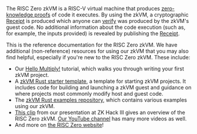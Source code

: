 The RISC Zero zkVM is a RISC-V virtual machine that produces
[zero-knowledge proofs](https://en.wikipedia.org/wiki/Zero-knowledge_proof)
of code it executes. By using the zkVM, a cryptographic
[Receipt](Receipt) is produced which anyone can [verify](Receipt::verify)
was produced by the zkVM's guest code. No additional information about the
code execution (such as, for example, the inputs provided) is revealed by
publishing the [Receipt](Receipt).

This is the reference documentation for the RISC Zero zkVM. We have
additional (non-reference) resources for using our zkVM that you may also
find helpful, especially if you're new to the RISC Zero zkVM. These include:

* Our [Hello Multiply!](https://www.risczero.com/docs/examples/hello_multiply)
tutorial, which walks you through writing your first zkVM project.
* A [zkVM Rust starter template](https://github.com/risc0/risc0-rust-starter),
a template for starting zkVM projects. It includes code for building and
launching a zkVM guest and guidance on where projects most commonly modify
host and guest code.
* The [zkVM Rust examples repository](https://github.com/risc0/risc0-rust-examples),
which contains various examples using our zkVM.
* [This clip](https://youtu.be/cLqFvhmXiD0) from our presentation at ZK Hack
III gives an overview of the RISC Zero zkVM.
[Our YouTube channel](https://www.youtube.com/@risczero) has many more
videos as well.
* And more on [the RISC Zero website](https://www.risczero.com/)!